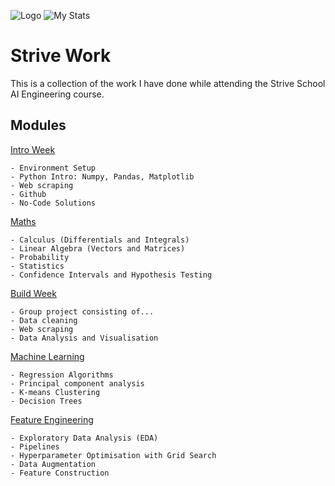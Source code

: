 
![Logo](https://images.typeform.com/images/b2bYUGSFJFL6/image/default)
![My Stats](https://github-readme-stats.vercel.app/api/?username=Tomjohnsonellis&count_private=true&theme=nightowl&showicons=true)

    
# Strive Work

This is a collection of the work I have done while attending the Strive School AI Engineering course.
## Modules

[Intro Week](https://github.com/Tomjohnsonellis/strive-work/tree/main/intro-week)

    - Environment Setup
    - Python Intro: Numpy, Pandas, Matplotlib 
    - Web scraping
    - Github
    - No-Code Solutions

[Maths](https://github.com/Tomjohnsonellis/strive-work/tree/main/math)

    - Calculus (Differentials and Integrals)
    - Linear Algebra (Vectors and Matrices)
    - Probability
    - Statistics
    - Confidence Intervals and Hypothesis Testing 

[Build Week](https://github.com/Tomjohnsonellis/Dystopian-Analysis)

    - Group project consisting of...
    - Data cleaning
    - Web scraping
    - Data Analysis and Visualisation

[Machine Learning](https://github.com/Tomjohnsonellis/strive-work/tree/main/machine-learning)

    - Regression Algorithms
    - Principal component analysis
    - K-means Clustering
    - Decision Trees
    
[Feature Engineering](https://github.com/Tomjohnsonellis/strive-work/tree/main/machine-learning)

    - Exploratory Data Analysis (EDA)
    - Pipelines
    - Hyperparameter Optimisation with Grid Search
    - Data Augmentation
    - Feature Construction
    
